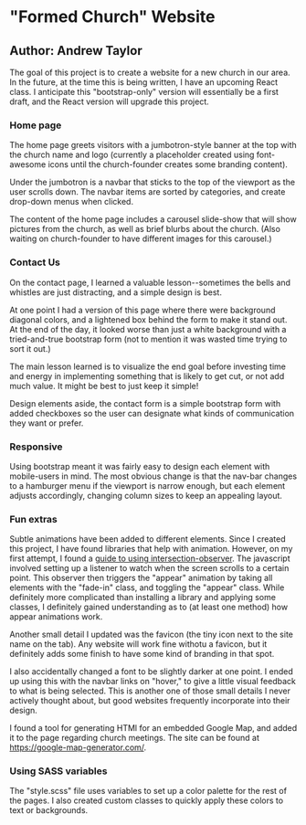 # "Formed Church" Website
## Author: Andrew Taylor

The goal of this project is to create a website for a new church in our area. In the future, at the time this is being written, I have an upcoming React class. I anticipate this "bootstrap-only" version will essentially be a first draft, and the React version will upgrade this project.

### Home page

The home page greets visitors with a jumbotron-style banner at the top with the church name and logo (currently a placeholder created using font-awesome icons until the church-founder creates some branding content).

Under the jumbotron is a navbar that sticks to the top of the viewport as the user scrolls down. The navbar items are sorted by categories, and create drop-down menus when clicked.

The content of the home page includes a carousel slide-show that will show pictures from the church, as well as brief blurbs about the church. (Also waiting on church-founder to have different images for this carousel.)

### Contact Us

On the contact page, I learned a valuable lesson--sometimes the bells and whistles are just distracting, and a simple design is best.

At one point I had a version of this page where there were background diagonal colors, and a lightened box behind the form to make it stand out. At the end of the day, it looked worse than just a white background with a tried-and-true bootstrap form (not to mention it was wasted time trying to sort it out.)

The main lesson learned is to visualize the end goal before investing time and energy in implementing something that is likely to get cut, or not add much value. It might be best to just keep it simple!

Design elements aside, the contact form is a simple bootstrap form with added checkboxes so the user can designate what kinds of communication they want or prefer.

### Responsive

Using bootstrap meant it was fairly easy to design each element with mobile-users in mind. The most obvious change is that the nav-bar changes to a hamburger menu if the viewport is narrow enough, but each element adjusts accordingly, changing column sizes to keep an appealing layout.

### Fun extras

Subtle animations have been added to different elements. Since I created this project, I have found libraries that help with animation. However, on my first attempt, I found a [guide to using 
intersection-observer](https://www.youtube.com/watch?v=huVJW23JHKQ). The javascript involved setting up a listener to watch when the screen scrolls to a certain point. This observer then triggers the "appear" animation by taking all elements with the "fade-in" class, and toggling the "appear" class. While definitely more complicated than installing a library and applying some classes, I definitely gained understanding as to (at least one method) how appear animations work.

Another small detail I updated was the favicon (the tiny icon next to the site name on the tab). Any website will work fine withotu a favicon, but it definitely adds some finish to have some kind of branding in that spot.

I also accidentally changed a font to be slightly darker at one point. I ended up using this with the navbar links on "hover," to give a little visual feedback to what is being selected. This is another one of those small details I never actively thought about, but good websites frequently incorporate into their design.

I found a tool for generating HTMl for an embedded Google Map, and added it to the page regarding church meetings. The site can be found at https://google-map-generator.com/.

### Using SASS variables

The "style.scss" file uses variables to set up a color palette for the rest of the pages. I also created custom classes to quickly apply these colors to text or backgrounds.